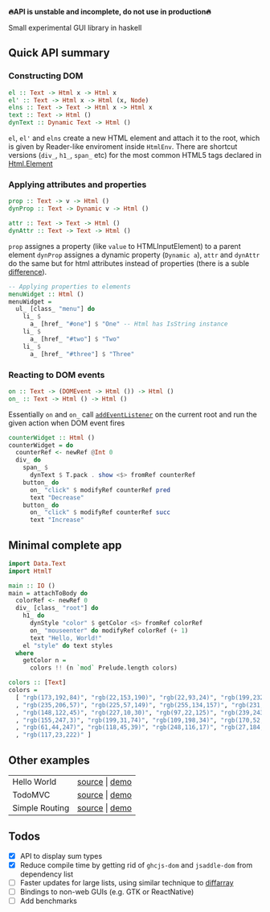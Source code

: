 **:fire:API is unstable and incomplete, do not use in production:fire:**

Small experimental GUI library in haskell 

## Quick API summary

### Constructing DOM
```hs
el :: Text -> Html x -> Html x
el' :: Text -> Html x -> Html (x, Node)
elns :: Text -> Text -> Html x -> Html x
text :: Text -> Html ()
dynText :: Dynamic Text -> Html ()
```

`el`, `el'` and `elns` create a new HTML element and attach it to the
root, which is given by Reader-like enviroment inside `HtmlEnv`. There
are shortcut versions (`div_`, `h1_`, `span_` etc) for the most common
HTML5 tags declared in
[Html.Element](./src/HtmlT/Element.hs)

### Applying attributes and properties

```hs
prop :: Text -> v -> Html ()
dynProp :: Text -> Dynamic v -> Html ()

attr :: Text -> Text -> Html ()
dynAttr :: Text -> Text -> Html ()
```

`prop` assignes a property (like `value` to HTMLInputElement) to a
parent element `dynProp` assignes a dynamic property (`Dynamic a`),
`attr` and `dynAttr` do the same but for html attributes instead of
properties (there is a suble
[difference](https://stackoverflow.com/questions/6003819/what-is-the-difference-between-properties-and-attributes-in-html)).

```hs
-- Applying properties to elements
menuWidget :: Html () 
menuWidget = 
  ul_ [class_ "menu"] do
    li_ $
      a_ [href_ "#one"] $ "One" -- Html has IsString instance 
    li_ $
      a_ [href_ "#two"] $ "Two"
    li_ $
      a_ [href_ "#three"] $ "Three"
```

### Reacting to DOM events

```hs
on :: Text -> (DOMEvent -> Html ()) -> Html ()
on_ :: Text -> Html () -> Html ()
```
Essentially `on` and `on_` call [`addEventListener`](https://developer.mozilla.org/en-US/docs/Web/API/EventTarget/addEventListener) on the current root
and run the given action when DOM event fires

```hs
counterWidget :: Html ()
counterWidget = do
  counterRef <- newRef @Int 0
  div_ do
    span_ $
      dynText $ T.pack . show <$> fromRef counterRef
    button_ do
      on_ "click" $ modifyRef counterRef pred
      text "Decrease"
    button_ do
      on_ "click" $ modifyRef counterRef succ
      text "Increase"
```

## Minimal complete app

```hs
import Data.Text
import HtmlT

main :: IO ()
main = attachToBody do
  colorRef <- newRef 0
  div_ [class_ "root"] do
    h1_ do
      dynStyle "color" $ getColor <$> fromRef colorRef
      on_ "mouseenter" do modifyRef colorRef (+ 1)
      text "Hello, World!"
    el "style" do text styles
  where
    getColor n =
      colors !! (n `mod` Prelude.length colors)

colors :: [Text]
colors =
  [ "rgb(173,192,84)", "rgb(22,153,190)", "rgb(22,93,24)", "rgb(199,232,42)"
  , "rgb(235,206,57)", "rgb(225,57,149)", "rgb(255,134,157)", "rgb(231,251,35)"
  , "rgb(148,122,45)", "rgb(227,10,30)", "rgb(97,22,125)", "rgb(239,243,10)"
  , "rgb(155,247,3)", "rgb(199,31,74)", "rgb(109,198,34)", "rgb(170,52,228)"
  , "rgb(61,44,247)", "rgb(118,45,39)", "rgb(248,116,17)", "rgb(27,184,238)"
  , "rgb(117,23,222)" ]
```

## Other examples

<table>
  <tbody>
    <tr>
      <td>Hello World</td>
      <td>
	    <a href=./examples/hello/hello.hs target=_blank>source</a> |
		<a href=https://lagunoff.github.io/massaraksh-hello-world/ target=_blank>demo<a>
	  </td>
    </tr>
    <tr>
      <td>TodoMVC</td>
      <td>
	    <a href=./examples/todo/todo.hs target=_blank>source</a> |
		<a href=https://lagunoff.github.io/massaraksh-todomvc target=_blank>demo<a>
	  </td>
    </tr>
    <tr>
      <td>Simple Routing</td>
      <td>
	    <a href=./examples/simple-routing/simple-routing.hs target=_blank>source</a> |
		<a href=https://lagunoff.github.io/massaraksh-todomvc target=_blank>demo<a>
	  </td>
    </tr>
  </tbody>
</table>

## Todos
 - [x] API to display sum types
 - [x] Reduce compile time by getting rid of `ghcjs-dom` and
       `jsaddle-dom` from dependency list
 - [ ] Faster updates for large lists, using similar technique to
       [diffarray](https://hackage.haskell.org/package/diffarray-0.1.1/docs/Data-Array-Diff.html)
 - [ ] Bindings to non-web GUIs (e.g. GTK or ReactNative)
 - [ ] Add benchmarks

